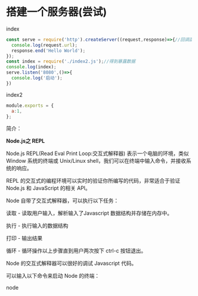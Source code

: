 # 搭建一个服务器(尝试)

index

```js
const serve = require('http').createServer((request,response)=>{//回调函数
  console.log(request.url);
  response.end('Hello World');
});
const index = require('./index2.js');//得到暴露数据
console.log(index); 
serve.listen('8080',()=>{
  console.log('启动');
})
```

index2

```js
module.exports = {
  a:1,
};
```



简介：

**Node.js之 REPL**

Node.js REPL(Read Eval Print Loop:交互式解释器) 表示一个电脑的环境，类似 Window 系统的终端或 Unix/Linux shell，我们可以在终端中输入命令，并接收系统的响应。

REPL 的交互式的编程环境可以实时的验证你所编写的代码，非常适合于验证 Node.js 和 JavaScript 的相关 API。

Node 自带了交互式解释器，可以执行以下任务：

读取 - 读取用户输入，解析输入了Javascript 数据结构并存储在内存中。

执行 - 执行输入的数据结构

打印 - 输出结果

循环 - 循环操作以上步骤直到用户两次按下 ctrl-c 按钮退出。

Node 的交互式解释器可以很好的调试 Javascript 代码。



可以输入以下命令来启动 Node 的终端：

node